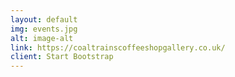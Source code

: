 ```yaml
---
layout: default
img: events.jpg
alt: image-alt
link: https://coaltrainscoffeeshopgallery.co.uk/
client: Start Bootstrap
---
```

